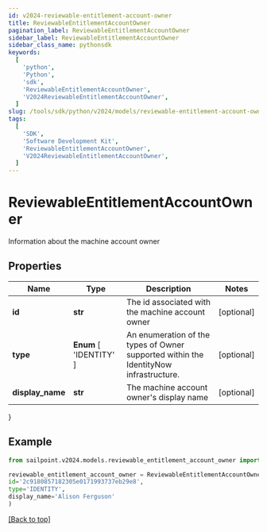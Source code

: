 ```yaml
---
id: v2024-reviewable-entitlement-account-owner
title: ReviewableEntitlementAccountOwner
pagination_label: ReviewableEntitlementAccountOwner
sidebar_label: ReviewableEntitlementAccountOwner
sidebar_class_name: pythonsdk
keywords:
  [
    'python',
    'Python',
    'sdk',
    'ReviewableEntitlementAccountOwner',
    'V2024ReviewableEntitlementAccountOwner',
  ]
slug: /tools/sdk/python/v2024/models/reviewable-entitlement-account-owner
tags:
  [
    'SDK',
    'Software Development Kit',
    'ReviewableEntitlementAccountOwner',
    'V2024ReviewableEntitlementAccountOwner',
  ]
---
```


# ReviewableEntitlementAccountOwner

Information about the machine account owner

## Properties

| Name | Type | Description | Notes |
| --- | --- | --- | --- |
| **id** | **str** | The id associated with the machine account owner | [optional] |
| **type** | **Enum** [ 'IDENTITY' ] | An enumeration of the types of Owner supported within the IdentityNow infrastructure. | [optional] |
| **display_name** | **str** | The machine account owner's display name | [optional] |

}

## Example

```python
from sailpoint.v2024.models.reviewable_entitlement_account_owner import ReviewableEntitlementAccountOwner

reviewable_entitlement_account_owner = ReviewableEntitlementAccountOwner(
id='2c9180857182305e0171993737eb29e8',
type='IDENTITY',
display_name='Alison Ferguson'
)

```

[[Back to top]](#)

